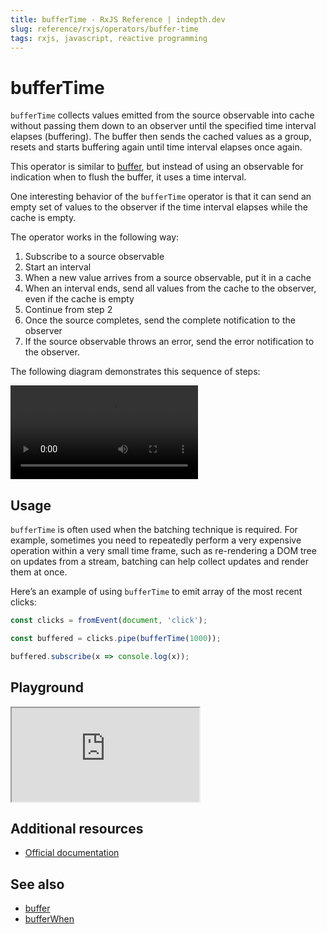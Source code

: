```yaml
---
title: bufferTime - RxJS Reference | indepth.dev
slug: reference/rxjs/operators/buffer-time
tags: rxjs, javascript, reactive programming
---
```


# bufferTime

`bufferTime` collects values emitted from the source observable into cache without passing them down to an observer until the specified time interval elapses (buffering). The buffer then sends the cached values as a group, resets and starts buffering again until time interval elapses once again.

This operator is similar to [buffer](https://indepth.dev/reference/rxjs/operators/buffer), but instead of using an observable for indication when to flush the buffer, it uses a time interval.

One interesting behavior of the `bufferTime` operator is that it can send an empty set of values to the observer if the time interval elapses while the cache is empty.

The operator works in the following way:

1. Subscribe to a source observable
2. Start an interval
3. When a new value arrives from a source observable, put it in a cache
4. When an interval ends, send all values from the cache to the observer, even if the cache is empty
5. Continue from step 2
6. Once the source completes, send the complete notification to the observer
7. If the source observable throws an error, send the error notification to the observer.

The following diagram demonstrates this sequence of steps:

<video>
    <source src="https://images.indepth.dev/references/rxjs/operators/buffer-time.mp4">
</video>

## Usage
`bufferTime` is often used when the batching technique is required. For example, sometimes you need to repeatedly perform a very expensive operation within a very small time frame, such as re-rendering a DOM tree on updates from a stream, batching can help collect updates and render them at once.

Here’s an example of using `bufferTime` to emit array of the most recent clicks:

```javascript
const clicks = fromEvent(document, 'click');

const buffered = clicks.pipe(bufferTime(1000));

buffered.subscribe(x => console.log(x));
```

## Playground

<iframe src="https://stackblitz.com/edit/indepth-rxjs-buffer-time?embed=1&file=index.ts"></iframe>

## Additional resources

- [Official documentation](https://rxjs.dev/api/operators/bufferTime)

## See also

- [buffer](https://indepth.dev/reference/rxjs/operators/buffer)
- [bufferWhen](https://indepth.dev/reference/rxjs/operators/buffer-when)
